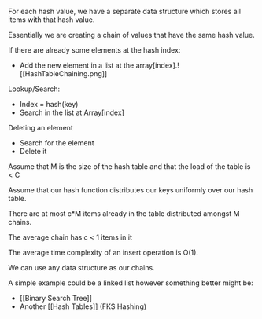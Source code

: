 For each hash value, we have a separate data structure which stores all items with that hash value.

Essentially we are creating a chain of values that have the same hash value.

If there are already some elements at the hash index:
- Add the new element in a list at the array\[index].![[HashTableChaining.png]]

Lookup/Search:
- Index = hash(key)
- Search in the list at Array\[index]

Deleting an element
- Search for the element
- Delete it

Assume that M is the size of the hash table and that the load of the table is < C

Assume that our hash function distributes our keys uniformly over our hash table.

There are at most c\*M items already in the table distributed amongst M chains.

The average chain has c < 1 items in it

The average time complexity of an insert operation is O(1).

We can use any data structure as our chains.

A simple example could be a linked list however something better might be:

- [[Binary Search Tree]]
- Another [[Hash Tables]] (FKS Hashing)